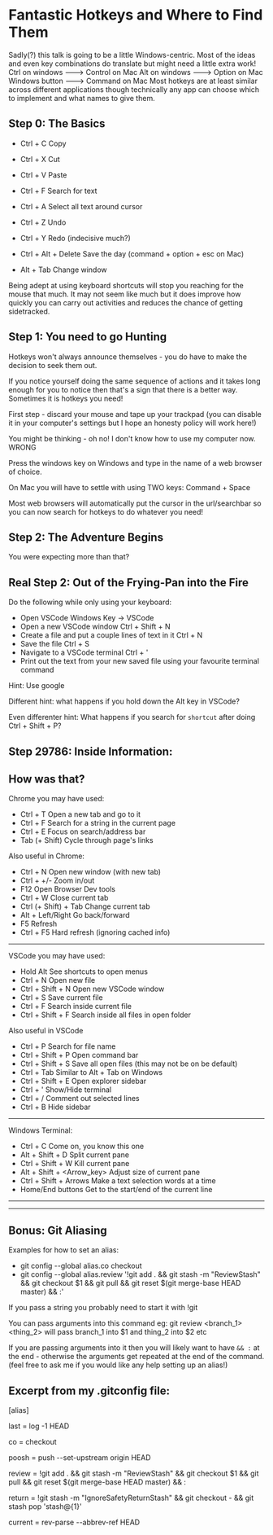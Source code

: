 # Fantastic Hotkeys and Where to Find Them

Sadly(?) this talk is going to be a little Windows-centric.
Most of the ideas and even key combinations do translate but might need a little extra work!
Ctrl on windows ---> Control on Mac
Alt on windows ---> Option on Mac
Windows button ---> Command on Mac
Most hotkeys are at least similar across different applications though technically any app can choose which to implement and what names to give them.

## Step 0: The Basics

- Ctrl + C Copy

- Ctrl + X Cut

- Ctrl + V Paste

- Ctrl + F Search for text

- Ctrl + A Select all text around cursor

- Ctrl + Z Undo

- Ctrl + Y Redo (indecisive much?)

- Ctrl + Alt + Delete Save the day (command + option + esc on Mac)

- Alt + Tab Change window

Being adept at using keyboard shortcuts will stop you reaching for the mouse that much. It may not seem like much but it does improve how quickly you can carry out activities and reduces the chance of getting sidetracked.

## Step 1: You need to go Hunting

Hotkeys won't always announce themselves - you do have to make the decision to seek them out.

If you notice yourself doing the same sequence of actions and it takes long enough for you to notice then that's a sign that there is a better way. Sometimes it is hotkeys you need!

First step - discard your mouse and tape up your trackpad (you can disable it in your computer's settings but I hope an honesty policy will work here!)

You might be thinking - oh no! I don't know how to use my computer now. WRONG

Press the windows key on Windows and type in the name of a web browser of choice.

On Mac you will have to settle with using TWO keys: Command + Space

Most web browsers will automatically put the cursor in the url/searchbar so you can now search for hotkeys to do whatever you need!

## Step 2: The Adventure Begins

You were expecting more than that?

## Real Step 2: Out of the Frying-Pan into the Fire

Do the following while only using your keyboard:

- Open VSCode Windows Key -> VSCode
- Open a new VSCode window Ctrl + Shift + N
- Create a file and put a couple lines of text in it Ctrl + N
- Save the file Ctrl + S
- Navigate to a VSCode terminal Ctrl + '
- Print out the text from your new saved file using your favourite terminal command

Hint: Use google

Different hint: what happens if you hold down the Alt key in VSCode?

Even differenter hint: What happens if you search for `shortcut` after doing Ctrl + Shift + P?

## Step 29786: Inside Information:

## How was that?

Chrome you may have used:

- Ctrl + T Open a new tab and go to it
- Ctrl + F Search for a string in the current page
- Ctrl + E Focus on search/address bar
- Tab (+ Shift) Cycle through page's links

Also useful in Chrome:

- Ctrl + N Open new window (with new tab)
- Ctrl + +/- Zoom in/out
- F12 Open Browser Dev tools
- Ctrl + W Close current tab
- Ctrl (+ Shift) + Tab Change current tab
- Alt + Left/Right Go back/forward
- F5 Refresh
- Ctrl + F5 Hard refresh (ignoring cached info)

---

VSCode you may have used:

- Hold Alt See shortcuts to open menus
- Ctrl + N Open new file
- Ctrl + Shift + N Open new VSCode window
- Ctrl + S Save current file
- Ctrl + F Search inside current file
- Ctrl + Shift + F Search inside all files in open folder

Also useful in VSCode

- Ctrl + P Search for file name
- Ctrl + Shift + P Open command bar
- Ctrl + Shift + S Save all open files (this may not be on be default)
- Ctrl + Tab Similar to Alt + Tab on Windows
- Ctrl + Shift + E Open explorer sidebar
- Ctrl + ' Show/Hide terminal
- Ctrl + / Comment out selected lines
- Ctrl + B Hide sidebar

---

Windows Terminal:

- Ctrl + C Come on, you know this one
- Alt + Shift + D Split current pane
- Ctrl + Shift + W Kill current pane
- Alt + Shift + <Arrow_key> Adjust size of current pane
- Ctrl + Shift + Arrows Make a text selection words at a time
- Home/End buttons Get to the start/end of the current line

---

---

## Bonus: Git Aliasing

Examples for how to set an alias:

- git config --global alias.co checkout
- git config --global alias.review '!git add . && git stash -m "ReviewStash" && git checkout $1 && git pull && git reset $(git merge-base HEAD master) && :'

If you pass a string you probably need to start it with !git

You can pass arguments into this command eg:
git review <branch_1> <thing_2>
will pass branch_1 into $1 and thing_2 into $2 etc

If you are passing arguments into it then you will likely want to have `&& :` at the end - otherwise the arguments get repeated at the end of the command. (feel free to ask me if you would like any help setting up an alias!)

## Excerpt from my .gitconfig file:

[alias]

last = log -1 HEAD

co = checkout

poosh = push --set-upstream origin HEAD

review = !git add . && git stash -m "ReviewStash" && git checkout $1 && git pull && git reset $(git merge-base HEAD master) && :

return = !git stash -m "IgnoreSafetyReturnStash" && git checkout - && git stash pop 'stash@{1}'

current = rev-parse --abbrev-ref HEAD
